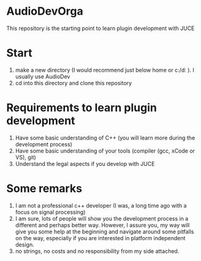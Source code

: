 # AudioDevOrga
This repository is the starting point to learn plugin development with JUCE

# Start

1. make a new directory (I would recommend just below home or c:/d: ). I usually use AudioDev
2. cd into this directory and clone this repository

# Requirements to learn plugin development

1. Have some basic understanding of C++ (you will learn more during the development process)
2. Have some basic understanding of your tools (compiler (gcc, xCode or VS), git)
3. Understand the legal aspects if you develop with JUCE

# Some remarks

1. I am not a professional c++ developer (I was, a long time ago with a focus on signal processing)
2. I am sure, lots of people will show you the development process in a different and perhaps better way. However, I assure you, my way will give you some help at the beginning and navigate around some pitfalls on the way, especially if you are interested in platform independent design.
3. no strings, no costs and no responsibility from my side attached.



